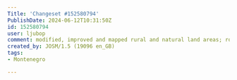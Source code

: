 ```yaml
---
Title: 'Changeset #152580794'
PublishDate: 2024-06-12T10:31:50Z
id: 152580794
user: ljubop
comment: modified, improved and mapped rural and natural land areas; road alignment
created_by: JOSM/1.5 (19096 en_GB)
tags:
- Montenegro

---
```

